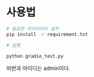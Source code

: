 # 사용법

```bash
# 필요한 라이브러리 설치
pip install -r requirement.txt

# 실행

python gradio_test.py
```
비번과 아이디는 admin이다. 


